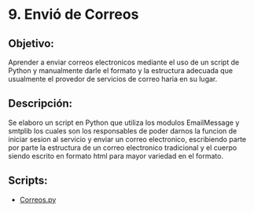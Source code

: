 # 9. Envió de Correos

## Objetivo:
Aprender a enviar correos electronicos mediante el uso de un script de Python y manualmente darle el formato y la estructura adecuada que usualmente el provedor de servicios de correo haria en su lugar.

## Descripción:
Se elaboro un script en Python que utiliza los modulos EmailMessage y smtplib los cuales son los responsables de poder darnos la funcion de iniciar sesion al servicio y enviar un correo electronico, escribiendo parte por parte la estructura de un correo electronico tradicional y el cuerpo siendo escrito en formato html para mayor variedad en el formato.

## Scripts:
* [Correos.py](https://github.com/Lavso-Itro/PIA-LAB-PC/blob/f18682335c99b7bf071ecb17f752b3a0ffeb8919/Envi%C3%B3%20de%20Correos/Correos.py)
